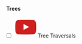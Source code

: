 **Trees**
- [ ] <a href="https://youtu.be/UqrqzRPJElk"><img src="img/yt_icon.png" style="max-width:50%;"></a> Tree Traversals